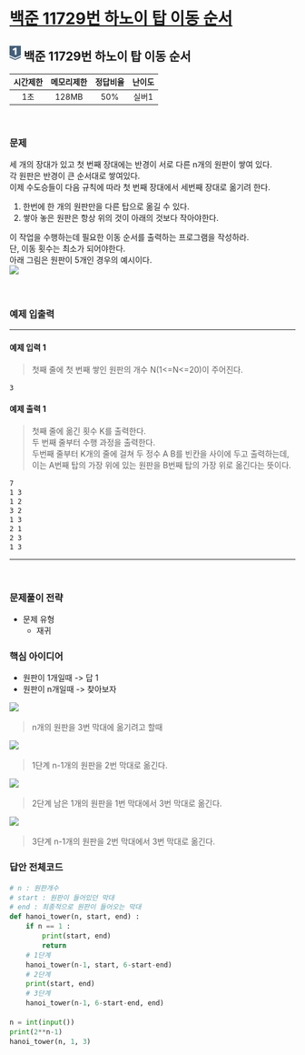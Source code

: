
# [백준 11729번 하노이 탑 이동 순서](https://www.acmicpc.net/problem/11729)

## <img src="https://raw.githubusercontent.com/gudals-kim/Studyroom/0c61bf1ad9b6434ff624dbab4012654df8c92b01/codingtest/img/rank/silver_1.svg" width="20">  백준 11729번 하노이 탑 이동 순서 


| 시간제한 | 메모리제한 | 정답비율 | 난이도 | 
|:----:|:-----:|:----:|:---:|
|  1초  | 128MB | 50%  | 실버1 |

<br>

### 문제

세 개의 장대가 있고 첫 번째 장대에는 반경이 서로 다른 n개의 원판이 쌓여 있다.<br>
각 원판은 반경이 큰 순서대로 쌓여있다.<br>
이제 수도승들이 다음 규칙에 따라 첫 번째 장대에서 세번째 장대로 옮기려 한다.<br>

  1. 한번에 한 개의 원판만을 다른 탑으로 옮길 수 있다.
  2. 쌓아 놓은 원판은 항상 위의 것이 아래의 것보다 작아야한다.

이 작업을 수행하는데 필요한 이동 순서를 출력하는 프로그램을 작성하라.<br>
단, 이동 횟수는 최소가 되어야한다.<br>
아래 그림은 원판이 5개인 경우의 예시이다.<br>
<img src="https://onlinejudgeimages.s3-ap-northeast-1.amazonaws.com/problem/11729/hanoi.png">


<br>

### 예제 입출력

---

#### 예제 입력 1
> 첫째 줄에 첫 번째 쌓인 원판의 개수 N(1<=N<=20)이 주어진다.
```
3
```
#### 예제 출력 1
> 첫째 줄에 옮긴 횟수 K를 출력한다.<br>
> 두 번째 줄부터 수행 과정을 출력한다. <br>
> 두번째 줄부터 K개의 줄에 걸쳐 두 정수 A B를 빈칸을 사이에 두고 출력하는데, 이는 A번째 탑의 가장 위에 있는 원판을 B번째 탑의 가장 위로 옮긴다는 뜻이다. 
```
7
1 3
1 2
3 2
1 3
2 1
2 3
1 3
```
---


<br>

### 문제풀이 전략
- 문제 유형
  - 재귀

### 핵심 아이디어

* 원판이 1개일때 -> 답 1 
* 원판이 n개일때 -> 찾아보자

<img src="https://img1.daumcdn.net/thumb/R1280x0/?scode=mtistory2&fname=https%3A%2F%2Fblog.kakaocdn.net%2Fdn%2FbbKmtl%2FbtqF4UmQjUp%2F2kDQz7dPiknXkzBvWqVTD0%2Fimg.png">

> n개의 원판을 3번 막대에 옮기려고 할때

<img src="https://img1.daumcdn.net/thumb/R1280x0/?scode=mtistory2&fname=https%3A%2F%2Fblog.kakaocdn.net%2Fdn%2FlxurM%2FbtqF80L8HZz%2FGSOXa5eauMWlNHbJsusKbk%2Fimg.png">

> 1단계 n-1개의 원판을 2번 막대로 옮긴다.

<img src="https://img1.daumcdn.net/thumb/R1280x0/?scode=mtistory2&fname=https%3A%2F%2Fblog.kakaocdn.net%2Fdn%2FrRHji%2FbtqF7u1rEVk%2F7nMyX00mi7c7jGgV06dfi0%2Fimg.png">

> 2단계 남은 1개의 원판을 1번 막대에서 3번 막대로 옮긴다.

<img src="https://img1.daumcdn.net/thumb/R1280x0/?scode=mtistory2&fname=https%3A%2F%2Fblog.kakaocdn.net%2Fdn%2FcrWuHX%2FbtqF8YOhATf%2FgIiv0KftXEZeTH77u7cFMk%2Fimg.png">

> 3단계 n-1개의 원판을 2번 막대에서 3번 막대로 옮긴다.



### 답안 전체코드
```python
# n : 원판개수
# start : 원판이 들어있던 막대
# end : 최종적으로 원판이 들어오는 막대
def hanoi_tower(n, start, end) :
    if n == 1 :
        print(start, end)
        return
    # 1단계 
    hanoi_tower(n-1, start, 6-start-end) 
    # 2단계
    print(start, end) 
    # 3단계
    hanoi_tower(n-1, 6-start-end, end)
    
n = int(input())
print(2**n-1)
hanoi_tower(n, 1, 3)
```

